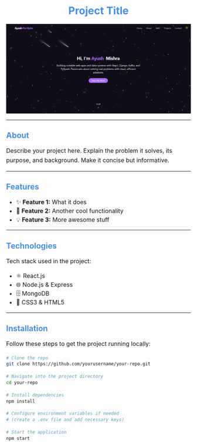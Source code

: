 # <div style="text-align:center; color:#4A90E2;">Project Title</div>

<p align="center">
  <img src="/projects/Site.png" alt="Project Screenshot" />
</p>

---

## <span style="color:#4A90E2;">About</span>

<p style="font-size:16px; line-height:1.6;">
Describe your project here. Explain the problem it solves, its purpose, and background.  
Make it concise but informative.
</p>

---

## <span style="color:#4A90E2;">Features</span>

<ul style="font-size:16px; line-height:1.5;">
  <li>✨ <b>Feature 1:</b> What it does</li>
  <li>🚀 <b>Feature 2:</b> Another cool functionality</li>
  <li>💡 <b>Feature 3:</b> More awesome stuff</li>
</ul>

---

## <span style="color:#4A90E2;">Technologies</span>

<p style="font-size:16px; line-height:1.5;">
Tech stack used in the project:
</p>

<ul style="font-size:16px; line-height:1.5;">
  <li>⚛️ React.js</li>
  <li>🌐 Node.js & Express</li>
  <li>🗄️ MongoDB</li>
  <li>🎨 CSS3 & HTML5</li>
</ul>

---

## <span style="color:#4A90E2;">Installation</span>

<p style="font-size:16px; line-height:1.6;">
Follow these steps to get the project running locally:
</p>

```bash
# Clone the repo
git clone https://github.com/yourusername/your-repo.git

# Navigate into the project directory
cd your-repo

# Install dependencies
npm install

# Configure environment variables if needed
# (create a .env file and add necessary keys)

# Start the application
npm start


